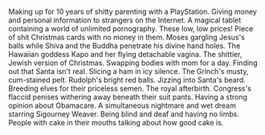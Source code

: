 Making up for 10 years of shitty parenting with a PlayStation.
Giving money and personal information to strangers on the Internet.
A magical tablet containing a world of unlimited pornography.
These low, low prices!
Piece of shit Christmas cards with no money in them.
Moses gargling Jesus's balls while Shiva and the Buddha penetrate his divine hand holes.
The Hawaiian goddess Kapo and her flying detachable vagina.
The shittier, Jewish version of Christmas.
Swapping bodies with mom for a day.
Finding out that Santa isn't real.
Slicing a ham in icy silence.
The Grinch's musty, cum-stained pelt.
Rudolph's bright red balls.
Jizzing into Santa's beard.
Breeding elves for their priceless semen.
The royal afterbirth.
Congress's flaccid penises withering away beneath their suit pants.
Having a strong opinion about Obamacare.
A simultaneous nightmare and wet dream starring Sigourney Weaver.
Being blind and deaf and having no limbs.
People with cake in their mouths talking about how good cake is.
